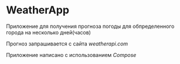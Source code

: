 # WeatherApp
Приложение для получения прогноза погоды для обпределенного города на несколько дней(часов)

Прогноз запрашивается с сайта *weatherapi.com* 

Приложение написано с использованием *Compose*
